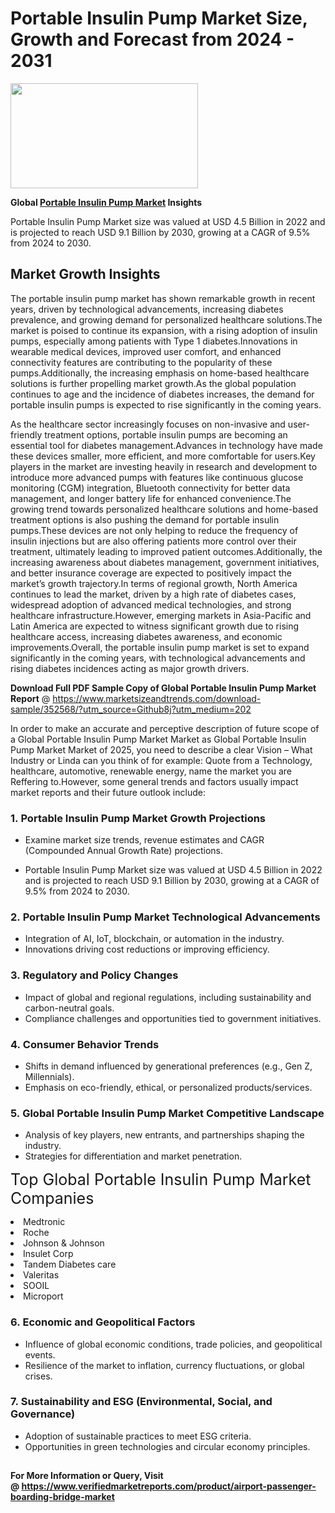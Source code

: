 <H1>Portable Insulin Pump Market Size, Growth and Forecast from 2024 - 2031</H1><img class="aligncenter size-medium wp-image-584254" src="https://thirdeyenews.in/wp-content/uploads/2024/09/Global-Market-Research-300x168.jpeg" alt="" width="300" height="168" /><p><strong>Global&nbsp;<a href="https://www.marketsizeandtrends.com/download-sample/352568/?utm_source=Github8j?utm_medium=202">Portable Insulin Pump Market</a> Insights</strong></p><p>Portable Insulin Pump Market size was valued at USD 4.5 Billion in 2022 and is projected to reach USD 9.1 Billion by 2030, growing at a CAGR of 9.5% from 2024 to 2030.</p><p><h2>Market Growth Insights</h2> <p>The portable insulin pump market has shown remarkable growth in recent years, driven by technological advancements, increasing diabetes prevalence, and growing demand for personalized healthcare solutions.The market is poised to continue its expansion, with a rising adoption of insulin pumps, especially among patients with Type 1 diabetes.Innovations in wearable medical devices, improved user comfort, and enhanced connectivity features are contributing to the popularity of these pumps.Additionally, the increasing emphasis on home-based healthcare solutions is further propelling market growth.As the global population continues to age and the incidence of diabetes increases, the demand for portable insulin pumps is expected to rise significantly in the coming years.</p> <p>As the healthcare sector increasingly focuses on non-invasive and user-friendly treatment options, portable insulin pumps are becoming an essential tool for diabetes management.Advances in technology have made these devices smaller, more efficient, and more comfortable for users.Key players in the market are investing heavily in research and development to introduce more advanced pumps with features like continuous glucose monitoring (CGM) integration, Bluetooth connectivity for better data management, and longer battery life for enhanced convenience.The growing trend towards personalized healthcare solutions and home-based treatment options is also pushing the demand for portable insulin pumps.These devices are not only helping to reduce the frequency of insulin injections but are also offering patients more control over their treatment, ultimately leading to improved patient outcomes.Additionally, the increasing awareness about diabetes management, government initiatives, and better insurance coverage are expected to positively impact the market’s growth trajectory.In terms of regional growth, North America continues to lead the market, driven by a high rate of diabetes cases, widespread adoption of advanced medical technologies, and strong healthcare infrastructure.However, emerging markets in Asia-Pacific and Latin America are expected to witness significant growth due to rising healthcare access, increasing diabetes awareness, and economic improvements.Overall, the portable insulin pump market is set to expand significantly in the coming years, with technological advancements and rising diabetes incidences acting as major growth drivers.</p> <p><span class=""><strong>Download Full PDF Sample Copy of Global Portable Insulin Pump Market Report</strong> @ <a href="https://www.marketsizeandtrends.com/download-sample/352568/?utm_source=Github8j?utm_medium=202" target="_blank">https://www.marketsizeandtrends.com/download-sample/352568/?utm_source=Github8j?utm_medium=202</a></span></p><p>In order to make an accurate and perceptive description of future scope of a Global&nbsp;Portable Insulin Pump Market Market as Global&nbsp;Portable Insulin Pump Market Market of 2025, you need to describe a clear Vision &ndash; What Industry or Linda can you think of for example: Quote from a Technology, healthcare, automotive, renewable energy, name the market you are Reffering to.However, some general trends and factors usually impact market reports and their future outlook include:</p><h3>1.&nbsp;<strong>Portable Insulin Pump Market Growth Projections</strong></h3><ul><li>Examine market size trends, revenue estimates and CAGR (Compounded Annual Growth Rate) projections.</li><li><p>Portable Insulin Pump Market size was valued at USD 4.5 Billion in 2022 and is projected to reach USD 9.1 Billion by 2030, growing at a CAGR of 9.5% from 2024 to 2030.</p></li></ul><h3>2.&nbsp;<strong>Portable Insulin Pump Market Technological Advancements</strong></h3><ul><li>Integration of AI, IoT, blockchain, or automation in the industry.</li><li>Innovations driving cost reductions or improving efficiency.</li></ul><h3>3.&nbsp;<strong>Regulatory and Policy Changes</strong></h3><ul><li>Impact of global and regional regulations, including sustainability and carbon-neutral goals.</li><li>Compliance challenges and opportunities tied to government initiatives.</li></ul><h3>4.&nbsp;<strong>Consumer Behavior Trends</strong></h3><ul><li>Shifts in demand influenced by generational preferences (e.g., Gen Z, Millennials).</li><li>Emphasis on eco-friendly, ethical, or personalized products/services.</li></ul><h3>5.&nbsp;<strong>Global Portable Insulin Pump Market Competitive Landscape</strong></h3><ul><li>Analysis of key players, new entrants, and partnerships shaping the industry.</li><li>Strategies for differentiation and market penetration.</li></ul><p data-pm-slice="1 1 []"><span style="color: inherit; font-family: inherit; font-size: 25px;">Top Global Portable Insulin Pump Market Companies</span></p><div class="" data-test-id=""><p><li>Medtronic</li><li> Roche</li><li> Johnson & Johnson</li><li> Insulet Corp</li><li> Tandem Diabetes care</li><li> Valeritas</li><li> SOOIL</li><li> Microport</li></p></div><h3>6.&nbsp;<strong>Economic and Geopolitical Factors</strong></h3><ul><li>Influence of global economic conditions, trade policies, and geopolitical events.</li><li>Resilience of the market to inflation, currency fluctuations, or global crises.</li></ul><h3>7.&nbsp;<strong>Sustainability and ESG (Environmental, Social, and Governance)</strong></h3><ul><li>Adoption of sustainable practices to meet ESG criteria.</li><li>Opportunities in green technologies and circular economy principles.</li></ul><h2><strong style="font-size: 14px;">For More Information or Query, Visit @&nbsp;</strong><a style="background-color: #ffffff; font-size: 14px;" href="https://www.marketsizeandtrends.com/report/portable-insulin-pump-market/" target="_blank">https://www.verifiedmarketreports.com/product/airport-passenger-boarding-bridge-market</a></h2>